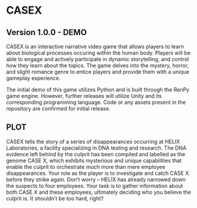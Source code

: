# CASEX

Version 1.0.0 - DEMO
----------------

CASEX is an interactive narrative video game that allows players to learn about biological processes occuring within the human body. Players will be able to engage and actively participate in dynamic storytelling, and control how they learn about the topics. The game delves into the mystery, horror, and slight romance genre to entice players and provide them with a unique gameplay experience. 

The initial demo of this game utilizes Python and is built through the RenPy game engine. However, further releases will utilize Unity and its corresponding programming language. Code or any assets present in the repository are confirmed for initial release. 


PLOT
----------------

CASEX tells the story of a series of disappearances occurring at HELIX Laboratories, a facility specializing in DNA testing and research. The DNA evidence left behind by the culprit has been compiled and labelled as the genome CASE X, which exhibits mysterious and unique capabilities that enable the culprit to orchestrate much more than mere employee disappearances. Your role as the player is to investigate and catch CASE X before they strike again. Don’t worry – HELIX has already narrowed down the suspects to four employees. Your task is to gather information about both CASE X and these employees, ultimately deciding who you believe the culprit is. It shouldn’t be too hard, right?





